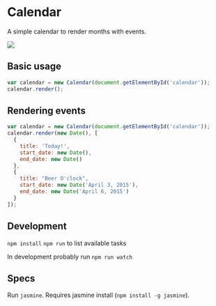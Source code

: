 # Calendar

A simple calendar to render months with events.

![](http://f.cl.ly/items/0J3l3X2J3n3825403M38/demo.mov.gif)

## Basic usage

```javascript
var calendar = new Calendar(document.getElementById('calendar'));
calendar.render();
```

## Rendering events

```javascript
var calendar = new Calendar(document.getElementById('calendar'));
calendar.render(new Date(), [
  {
    title: 'Today!',
    start_date: new Date(),
    end_date: new Date()
  },
  {
    title: "Beer O'clock",
    start_date: new Date('April 3, 2015'),
    end_date: new Date('April 6, 2015')
  }
]);
```

## Development

`npm install`
`npm run` to list available tasks

In development probably run `npm run watch`

## Specs

Run `jasmine`. Requires jasmine install (`npm install -g jasmine`).
